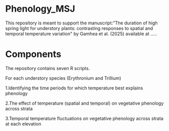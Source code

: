 # Phenology_MSJ

This repository is meant to support the manuscript:"The duration of high spring light for understory plants: contrasting responses to spatial and temporal temperature variation" by Gamhea et al. (2025) available at .....

# Components
The repository contains seven R scripts.

For each understory species (Erythronium and Trillium)

1.Identifying the time periods for which temperature best explains phenology

2.The effect of temperature (spatial and temporal) on vegetative phenology across strata

3.Temporal temperature fluctuations on vegetative phenology across strata at each elevation





